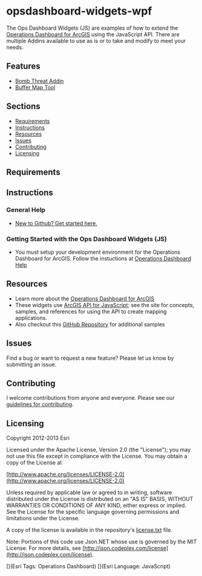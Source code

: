 # opsdashboard-widgets-wpf

The Ops Dashboard Widgets (JS) are examples of how to extend the [Operations Dashboard for ArcGIS](http://resources.arcgis.com/en/operations-dashboard/) using the JavaScript API.  There are multiple Addins available to use as is or to take and modify to meet your needs.


## Features

* [Bomb Threat Addin](source/BombThreatMapTool/Readme.md)
* [Buffer Map Tool](source/BufferMapTool/Readme.md)

## Sections

* [Requirements](#requirements)
* [Instructions](#instructions)
* [Resources](#resources)
* [Issues](#issues)
* [Contributing](#contributing)
* [Licensing](#licensing)

## Requirements

## Instructions

### General Help

* [New to Github? Get started here.](http://htmlpreview.github.com/?https://github.com/Esri/esri.github.com/blob/master/help/esri-getting-to-know-github.html)

### Getting Started with the Ops Dashboard Widgets (JS)

* You must setup your development environment for the Operations Dashboard for ArcGIS.  Follow the instuctions at [Operations Dashboard Help](https://developers.arcgis.com/javascript/jshelp/operations-dashboard-extensibility-getstarted-setup-dev-env.html)

## Resources

* Learn more about the [Operations Dashboard for ArcGIS](http://resources.arcgis.com/en/operations-dashboard/)
* These widgets use [ArcGIS API for JavaScript](https://developers.arcgis.com/javascript/);
see the site for concepts, samples, and references for using the API to create mapping applications.
* Also checkout this [GitHub Repository](https://github.com/Esri/dashboard-samples) for additional samples

## Issues

Find a bug or want to request a new feature?  Please let us know by submitting an issue.

## Contributing

I welcome contributions from anyone and everyone. Please see our [guidelines for contributing](https://github.com/esri/contributing).

## Licensing

Copyright 2012-2013 Esri

Licensed under the Apache License, Version 2.0 (the "License");
you may not use this file except in compliance with the License.
You may obtain a copy of the License at

   [http://www.apache.org/licenses/LICENSE-2.0](http://www.apache.org/licenses/LICENSE-2.0)

Unless required by applicable law or agreed to in writing, software
distributed under the License is distributed on an "AS IS" BASIS,
WITHOUT WARRANTIES OR CONDITIONS OF ANY KIND, either express or implied.
See the License for the specific language governing permissions and
limitations under the License.

A copy of the license is available in the repository's
[license.txt](license.txt) file.

Note: Portions of this code use Json.NET whose use is governed by the MIT License. For more details, see [http://json.codeplex.com/license](http://json.codeplex.com/license).

[](Esri Tags: Operations Dashboard)
[](Esri Language: JavaScript)
